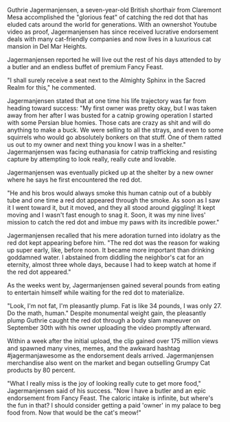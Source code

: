 Guthrie Jagermanjensen, a seven-year-old British shorthair from Claremont Mesa accomplished the "glorious feat" of catching the red dot that has eluded cats around the world for generations. With an ownershot Youtube video as proof, Jagermanjensen has since received lucrative endorsement deals with many cat-friendly companies and now lives in a luxurious cat mansion in Del Mar Heights.

Jagermanjensen reported he will live out the rest of his days attended to by a butler and an endless buffet of premium Fancy Feast.

"I shall surely receive a seat next to the Almighty Sphinx in the Sacred Realm for this," he commented.

Jagermanjensen stated that at one time his life trajectory was far from heading toward success: "My first owner was pretty okay, but I was taken away from her after I was busted for a catnip growing operation I started with some Persian blue homies. Those cats are crazy as shit and will do anything to make a buck. We were selling to all the strays, and even to some squirrels who would go absolutely bonkers on that stuff. One of them ratted us out to my owner and next thing you know I was in a shelter." Jagermanjensen was facing euthanasia for catnip trafficking and resisting capture by attempting to look really, really cute and lovable.

Jagermanjensen was eventually picked up at the shelter by a new owner where he says he first encountered the red dot.

"He and his bros would always smoke this human catnip out of a bubbly tube and one time a red dot appeared through the smoke. As soon as I saw it I went toward it, but it moved, and they all stood around giggling! It kept moving and I wasn't fast enough to snag it. Soon, it was my nine lives' mission to catch the red dot and imbue my paws with its incredible power."

Jagermanjensen recalled that his mere adoration turned into idolatry as the red dot kept appearing before him. "The red dot was the reason for waking up super early, like, before noon. It became more important than drinking goddamned water. I abstained from diddling the neighbor's cat for an eternity, almost three whole days, because I had to keep watch at home if the red dot appeared."

As the weeks went by, Jagermanjensen gained several pounds from eating to entertain himself while waiting for the red dot to materialize.

"Look, I'm not fat, I'm pleasantly plump. Fat is like 34 pounds, I was only 27. Do the math, human." Despite monumental weight gain, the pleasantly plump Guthrie caught the red dot through a body slam maneuver on September 30th with his owner uploading the video promptly afterward.

Within a week after the initial upload, the clip gained over 175 million views and spawned many vines, memes, and the awkward hashtag #jagermanjawesome as the endorsement deals arrived. Jagermanjensen merchandise also went on the market and began outselling Grumpy Cat products by 80 percent.

"What I really miss is the joy of looking really cute to get more food," Jagermanjensen said of his success. "Now I have a butler and an epic endorsement from Fancy Feast. The caloric intake is infinite, but where's the fun in that? I should consider getting a paid 'owner' in my palace to beg food from. Now that would be the cat's meow!"

